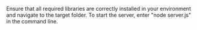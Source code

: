 Ensure that all required libraries are correctly installed in your environment and navigate to the target folder. To start the server, enter "node server.js" in the command line.
